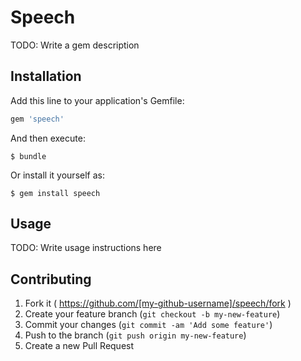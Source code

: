 # Speech

TODO: Write a gem description

## Installation

Add this line to your application's Gemfile:

```ruby
gem 'speech'
```

And then execute:

    $ bundle

Or install it yourself as:

    $ gem install speech

## Usage

TODO: Write usage instructions here

## Contributing

1. Fork it ( https://github.com/[my-github-username]/speech/fork )
2. Create your feature branch (`git checkout -b my-new-feature`)
3. Commit your changes (`git commit -am 'Add some feature'`)
4. Push to the branch (`git push origin my-new-feature`)
5. Create a new Pull Request
